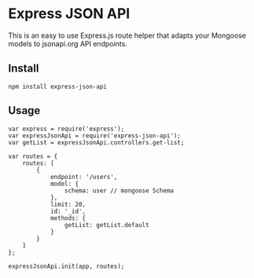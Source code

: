 # Express JSON API

This is an easy to use Express.js route helper that adapts your Mongoose models to jsonapi.org API endpoints.

## Install

```
npm install express-json-api
```

## Usage

```
var express = require('express');
var expressJsonApi = require('express-json-api');
var getList = expressJsonApi.controllers.get-list;

var routes = {
    routes: [
        {
            endpoint: '/users',
            model: {
                schema: user // mongoose Schema
            },
            limit: 20,
            id: '_id',
            methods: {
                getList: getList.default
            }
        }
    ]
};

expressJsonApi.init(app, routes);
```
